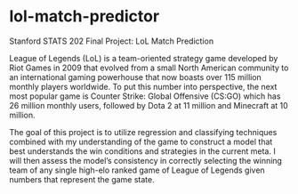 # lol-match-predictor
Stanford STATS 202 Final Project: LoL Match Prediction

League of Legends (LoL) is a team-oriented strategy game developed by Riot Games in 2009 that evolved from a small North American community to an international gaming powerhouse that now boasts over 115 million monthly players worldwide. To put this number into perspective, the next most popular game is Counter Strike: Global Offensive (CS:GO) which has 26 million monthly users, followed by Dota 2 at 11 million and Minecraft at 10 million. 

The goal of this project is to utilize regression and classifying techniques combined with my understanding of the game to construct a model that best understands the win conditions and strategies in the current meta. I will then assess the model’s consistency in correctly selecting the winning team of any single high-elo ranked game of League of Legends given numbers that represent the game state.
